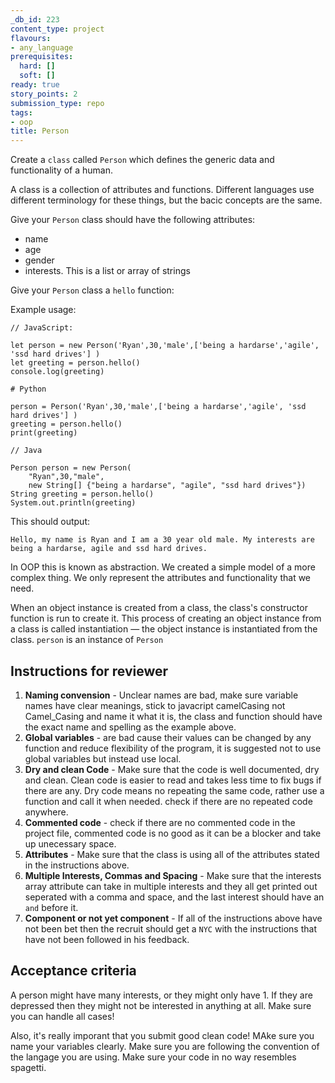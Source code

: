 ```yaml
---
_db_id: 223
content_type: project
flavours:
- any_language
prerequisites:
  hard: []
  soft: []
ready: true
story_points: 2
submission_type: repo
tags:
- oop
title: Person
---
```


Create a `class` called `Person` which defines the generic data and functionality of a human.

A class is a collection of attributes and functions. Different languages use different terminology for these things, but the bacic concepts are the same.

Give your `Person` class should have the following attributes:

- name
- age
- gender
- interests. This is a list or array of strings

Give your `Person` class a `hello` function:

Example usage:

```
// JavaScript:

let person = new Person('Ryan',30,'male',['being a hardarse','agile', 'ssd hard drives'] )
let greeting = person.hello()
console.log(greeting)
```

```
# Python

person = Person('Ryan',30,'male',['being a hardarse','agile', 'ssd hard drives'] )
greeting = person.hello()
print(greeting)
```

```
// Java

Person person = new Person(
    "Ryan",30,"male",
    new String[] {"being a hardarse", "agile", "ssd hard drives"})
String greeting = person.hello()
System.out.println(greeting)
```

This should output:

```
Hello, my name is Ryan and I am a 30 year old male. My interests are being a hardarse, agile and ssd hard drives.
```

In OOP this is known as abstraction. We created a simple model of a more complex thing. We only represent the attributes and functionality that we need.

When an object instance is created from a class, the class's constructor function is run to create it. This process of creating an object instance from a class is called instantiation — the object instance is instantiated from the class. `person` is an instance of `Person`

## Instructions for reviewer

1. **Naming convension** - Unclear names are bad, make sure variable names have clear meanings, stick to javacript camelCasing not Camel_Casing and name it what it is, the class and function should have the exact name and spelling as the example above.
2. **Global variables** - are bad cause their values can be changed by any function and reduce flexibility of the program, it is suggested not to use global variables but instead use local.
3. **Dry and clean Code** - Make sure that the code is well documented, dry and clean. Clean code is easier to read and takes less time to fix bugs if there are any. Dry code means no repeating the same code, rather use a function and call it when needed. check if there are no repeated code anywhere.
4. **Commented code** - check if there are no commented code in the project file, commented code is no good as it can be a blocker and take up unecessary space.
5. **Attributes** - Make sure that the class is using all of the attributes stated in the instructions above.
6. **Multiple Interests, Commas and Spacing** - Make sure that the interests array attribute can take in multiple interests and they all get printed out seperated with a comma and space, and the last interest should have an ``and`` before it.
7. **Component or not yet component** - If all of the instructions above have not been bet then the recruit should get a ``NYC`` with the instructions that have not been followed in his feedback.
## Acceptance criteria

A person might have many interests, or they might only have 1. If they are depressed then they might not be interested in anything at all. Make sure you can handle all cases! 

Also, it's really imporant that you submit good clean code! MAke sure you name your variables clearly. Make sure you are following the convention of the langage you are using. Make sure your code in no way resembles spagetti.
